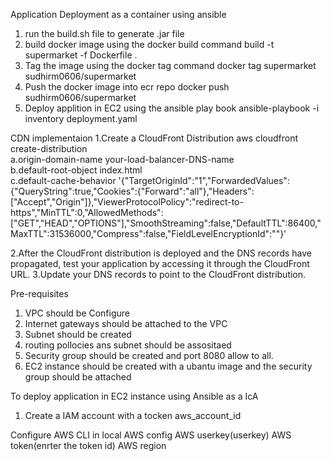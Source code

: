Application Deployment as a container using ansible
1. run the build.sh file to generate .jar file
2. build docker image using the docker build command 
   build -t supermarket -f Dockerfile .
3. Tag the image using the docker tag command 
     docker tag supermarket sudhirm0606/supermarket
4. Push the docker image into ecr repo
    docker push  sudhirm0606/supermarket
5. Deploy applition in EC2 using the ansible play book
   ansible-playbook -i inventory deployment.yaml

CDN implementaion
1.Create a CloudFront Distribution aws cloudfront create-distribution \
  a.origin-domain-name your-load-balancer-DNS-name \
  b.default-root-object index.html \
  c.default-cache-behavior '{"TargetOriginId":"1","ForwardedValues":{"QueryString":true,"Cookies":{"Forward":"all"},"Headers":["Accept","Origin"]},"ViewerProtocolPolicy":"redirect-to-https","MinTTL":0,"AllowedMethods":["GET","HEAD","OPTIONS"],"SmoothStreaming":false,"DefaultTTL":86400,"MaxTTL":31536000,"Compress":false,"FieldLevelEncryptionId":""}'
  
2.After the CloudFront distribution is deployed and the DNS records have propagated, test your application by accessing it through the CloudFront URL.
3.Update your DNS records to point to the CloudFront distribution.

Pre-requisites 
1. VPC should be Configure
2. Internet gateways should be attached to the VPC
3. Subnet should be created
4. routing pollocies ans subnet should be assositaed 
5. Security group should be created and port 8080 allow to all.
6. EC2 instance should be created with a ubantu image and the security group should be attached

To deploy application in EC2 instance using Ansible as a IcA 
1. Create a IAM account with a tocken aws_account_id
 
Configure AWS CLI in local 
AWS config 
AWS userkey(userkey)
AWS token(enrter the token id)
AWS region 
 

